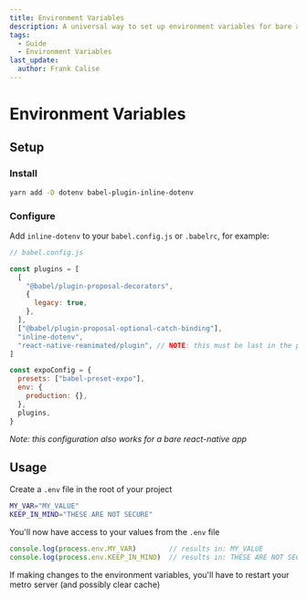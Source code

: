 ```yaml
---
title: Environment Variables
description: A universal way to set up environment variables for bare and Expo projects
tags:
  - Guide
  - Environment Variables
last_update:
  author: Frank Calise
---
```


# Environment Variables

## Setup

### Install

```bash
yarn add -D dotenv babel-plugin-inline-dotenv
```

### Configure

Add `inline-dotenv` to your `babel.config.js` or `.babelrc`, for example:

```javascript
// babel.config.js

const plugins = [
  [
    "@babel/plugin-proposal-decorators",
    {
      legacy: true,
    },
  ],
  ["@babel/plugin-proposal-optional-catch-binding"],
  "inline-dotenv",
  "react-native-reanimated/plugin", // NOTE: this must be last in the plugins
]

const expoConfig = {
  presets: ["babel-preset-expo"],
  env: {
    production: {},
  },
  plugins,
}
```

_Note: this configuration also works for a bare react-native app_

## Usage

Create a `.env` file in the root of your project

```bash
MY_VAR="MY_VALUE"
KEEP_IN_MIND="THESE ARE NOT SECURE"
```

You'll now have access to your values from the `.env` file

```javascript
console.log(process.env.MY_VAR)        // results in: MY_VALUE
console.log(process.env.KEEP_IN_MIND)  // results in: THESE ARE NOT SECURE
```

If making changes to the environment variables, you'll have to restart your metro server (and possibly clear cache)
